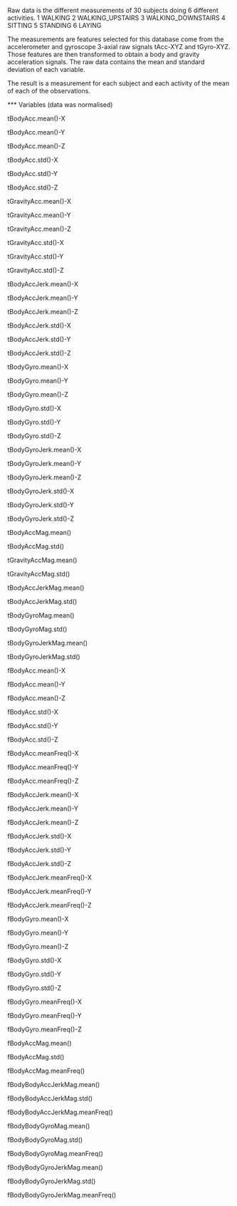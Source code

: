
Raw data is the different measurements of 30 subjects doing 6 different activities.
1 WALKING
2 WALKING_UPSTAIRS
3 WALKING_DOWNSTAIRS
4 SITTING
5 STANDING
6 LAYING

The measurements are features selected for this database come from the accelerometer and gyroscope 3-axial raw signals tAcc-XYZ and tGyro-XYZ.
Those features are then transformed to obtain a body and gravity acceleration signals. The raw data contains the mean and standard deviation of each variable.

The result is a measurement for each subject and each activity of the mean of each of the observations.



*** Variables (data was normalised)

tBodyAcc.mean()-X

tBodyAcc.mean()-Y

tBodyAcc.mean()-Z

tBodyAcc.std()-X

tBodyAcc.std()-Y

tBodyAcc.std()-Z

tGravityAcc.mean()-X

tGravityAcc.mean()-Y

tGravityAcc.mean()-Z

tGravityAcc.std()-X

tGravityAcc.std()-Y

tGravityAcc.std()-Z

tBodyAccJerk.mean()-X

tBodyAccJerk.mean()-Y

tBodyAccJerk.mean()-Z

tBodyAccJerk.std()-X

tBodyAccJerk.std()-Y

tBodyAccJerk.std()-Z

tBodyGyro.mean()-X

tBodyGyro.mean()-Y

tBodyGyro.mean()-Z

tBodyGyro.std()-X

tBodyGyro.std()-Y

tBodyGyro.std()-Z

tBodyGyroJerk.mean()-X

tBodyGyroJerk.mean()-Y

tBodyGyroJerk.mean()-Z

tBodyGyroJerk.std()-X

tBodyGyroJerk.std()-Y

tBodyGyroJerk.std()-Z

tBodyAccMag.mean()

tBodyAccMag.std()

tGravityAccMag.mean()

tGravityAccMag.std()

tBodyAccJerkMag.mean()

tBodyAccJerkMag.std()

tBodyGyroMag.mean()

tBodyGyroMag.std()

tBodyGyroJerkMag.mean()

tBodyGyroJerkMag.std()

fBodyAcc.mean()-X

fBodyAcc.mean()-Y

fBodyAcc.mean()-Z

fBodyAcc.std()-X

fBodyAcc.std()-Y

fBodyAcc.std()-Z

fBodyAcc.meanFreq()-X

fBodyAcc.meanFreq()-Y

fBodyAcc.meanFreq()-Z

fBodyAccJerk.mean()-X

fBodyAccJerk.mean()-Y

fBodyAccJerk.mean()-Z

fBodyAccJerk.std()-X

fBodyAccJerk.std()-Y

fBodyAccJerk.std()-Z

fBodyAccJerk.meanFreq()-X

fBodyAccJerk.meanFreq()-Y

fBodyAccJerk.meanFreq()-Z

fBodyGyro.mean()-X

fBodyGyro.mean()-Y

fBodyGyro.mean()-Z

fBodyGyro.std()-X

fBodyGyro.std()-Y

fBodyGyro.std()-Z

fBodyGyro.meanFreq()-X

fBodyGyro.meanFreq()-Y

fBodyGyro.meanFreq()-Z

fBodyAccMag.mean()

fBodyAccMag.std()

fBodyAccMag.meanFreq()

fBodyBodyAccJerkMag.mean()

fBodyBodyAccJerkMag.std()

fBodyBodyAccJerkMag.meanFreq()

fBodyBodyGyroMag.mean()

fBodyBodyGyroMag.std()

fBodyBodyGyroMag.meanFreq()

fBodyBodyGyroJerkMag.mean()

fBodyBodyGyroJerkMag.std()

fBodyBodyGyroJerkMag.meanFreq()

